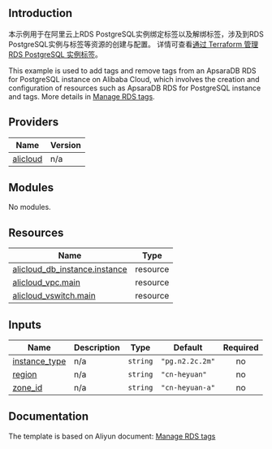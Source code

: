## Introduction

<!-- DOCS_DESCRIPTION_CN -->
本示例用于在阿里云上RDS PostgreSQL实例绑定标签以及解绑标签，涉及到RDS PostgreSQL实例与标签等资源的创建与配置。
详情可查看[通过 Terraform 管理 RDS PostgreSQL 实例标签](https://help.aliyun.com/document_detail/456037.html)。
<!-- DOCS_DESCRIPTION_CN -->

<!-- DOCS_DESCRIPTION_EN -->
This example is used to add tags and remove tags from an ApsaraDB RDS for PostgreSQL instance on Alibaba Cloud, which involves the creation and configuration of resources such as ApsaraDB RDS for PostgreSQL instance and tags.
More details in [Manage RDS tags](https://help.aliyun.com/document_detail/456037.html).
<!-- DOCS_DESCRIPTION_EN -->

<!-- BEGIN_TF_DOCS -->
## Providers

| Name | Version |
|------|---------|
| <a name="provider_alicloud"></a> [alicloud](#provider\_alicloud) | n/a |

## Modules

No modules.

## Resources

| Name | Type |
|------|------|
| [alicloud_db_instance.instance](https://registry.terraform.io/providers/aliyun/alicloud/latest/docs/resources/db_instance) | resource |
| [alicloud_vpc.main](https://registry.terraform.io/providers/aliyun/alicloud/latest/docs/resources/vpc) | resource |
| [alicloud_vswitch.main](https://registry.terraform.io/providers/aliyun/alicloud/latest/docs/resources/vswitch) | resource |

## Inputs

| Name | Description | Type | Default | Required |
|------|-------------|------|---------|:--------:|
| <a name="input_instance_type"></a> [instance\_type](#input\_instance\_type) | n/a | `string` | `"pg.n2.2c.2m"` | no |
| <a name="input_region"></a> [region](#input\_region) | n/a | `string` | `"cn-heyuan"` | no |
| <a name="input_zone_id"></a> [zone\_id](#input\_zone\_id) | n/a | `string` | `"cn-heyuan-a"` | no |
<!-- END_TF_DOCS -->

## Documentation
<!-- docs-link --> 

The template is based on Aliyun document: [Manage RDS tags](https://help.aliyun.com/document_detail/456037.html) 

<!-- docs-link --> 